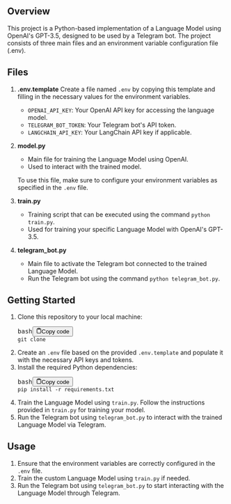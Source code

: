## Overview

This project is a Python-based implementation of a Language Model using OpenAI's GPT-3.5, designed to be used by a Telegram bot. The project consists of three main files and an environment variable configuration file (.env).

## Files

1. **.env.template**
   Create a file named `.env` by copying this template and filling in the necessary values for the environment variables.

   * `OPENAI_API_KEY`: Your OpenAI API key for accessing the language model.
   * `TELEGRAM_BOT_TOKEN`: Your Telegram bot's API token.
   * `LANGCHAIN_API_KEY`: Your LangChain API key if applicable.
2. **model.py**

   * Main file for training the Language Model using OpenAI.
   * Used to interact with the trained model.

   To use this file, make sure to configure your environment variables as specified in the `.env` file.
3. **train.py**

   * Training script that can be executed using the command `python train.py`.
   * Used for training your specific Language Model with OpenAI's GPT-3.5.
4. **telegram_bot.py**

   * Main file to activate the Telegram bot connected to the trained Language Model.
   * Run the Telegram bot using the command `python telegram_bot.py`.

## Getting Started

1. Clone this repository to your local machine:
   <pre><div class="bg-black rounded-md mb-4"><div class="flex items-center relative text-gray-200 bg-gray-800 gizmo:dark:bg-token-surface-primary px-4 py-2 text-xs font-sans justify-between rounded-t-md"><span>bash</span><button class="flex ml-auto gizmo:ml-0 gap-2 items-center"><svg stroke="currentColor" fill="none" stroke-width="2" viewBox="0 0 24 24" stroke-linecap="round" stroke-linejoin="round" class="icon-sm" height="1em" width="1em" xmlns="http://www.w3.org/2000/svg"><path d="M16 4h2a2 2 0 0 1 2 2v14a2 2 0 0 1-2 2H6a2 2 0 0 1-2-2V6a2 2 0 0 1 2-2h2"></path><rect x="8" y="2" width="8" height="4" rx="1" ry="1"></rect></svg>Copy code</button></div><div class="p-4 overflow-y-auto"><code class="!whitespace-pre hljs language-bash">git clone <repository-url>
   </code></div></div></pre>
2. Create an `.env` file based on the provided `.env.template` and populate it with the necessary API keys and tokens.
3. Install the required Python dependencies:
   <pre><div class="bg-black rounded-md mb-4"><div class="flex items-center relative text-gray-200 bg-gray-800 gizmo:dark:bg-token-surface-primary px-4 py-2 text-xs font-sans justify-between rounded-t-md"><span>bash</span><button class="flex ml-auto gizmo:ml-0 gap-2 items-center"><svg stroke="currentColor" fill="none" stroke-width="2" viewBox="0 0 24 24" stroke-linecap="round" stroke-linejoin="round" class="icon-sm" height="1em" width="1em" xmlns="http://www.w3.org/2000/svg"><path d="M16 4h2a2 2 0 0 1 2 2v14a2 2 0 0 1-2 2H6a2 2 0 0 1-2-2V6a2 2 0 0 1 2-2h2"></path><rect x="8" y="2" width="8" height="4" rx="1" ry="1"></rect></svg>Copy code</button></div><div class="p-4 overflow-y-auto"><code class="!whitespace-pre hljs language-bash">pip install -r requirements.txt
   </code></div></div></pre>
4. Train the Language Model using `train.py`. Follow the instructions provided in `train.py` for training your model.
5. Run the Telegram bot using `telegram_bot.py` to interact with the trained Language Model via Telegram.

## Usage

1. Ensure that the environment variables are correctly configured in the `.env` file.
2. Train the custom Language Model using `train.py` if needed.
3. Run the Telegram bot using `telegram_bot.py` to start interacting with the Language Model through Telegram.
